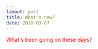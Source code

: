 ```yaml
---
layout: post
title: What's new?
date: 2018-03-07
---
```


<span style="color: red;">What's been going on these days?</span>

